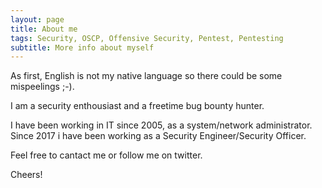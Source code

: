 ```yaml
---
layout: page
title: About me
tags: Security, OSCP, Offensive Security, Pentest, Pentesting
subtitle: More info about myself
---
```

As first, English is not my native language so there could be some mispeelings ;-).

I am a security enthousiast and a freetime bug bounty hunter.

I have been working in IT since 2005, as a system/network administrator.  
Since 2017 i have been working as a Security Engineer/Security Officer.

Feel free to cantact me or follow me on twitter.

Cheers!
